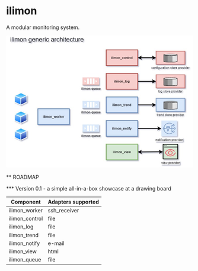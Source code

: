 # ilimon
A modular monitoring system.

![ilimon architecture](https://github.com/itefix/ilimon/blob/master/ilimon-generic.jpg)

** ROADMAP

*** Version 0.1 - a simple all-in-a-box showcase at a drawing board

Component|Adapters supported
--------|--------------
ilimon_worker|ssh_receiver
ilimon_control|file
ilimon_log|file
ilimon_trend|file
ilimon_notify|e-mail
ilimon_view|html
ilimon_queue|file

